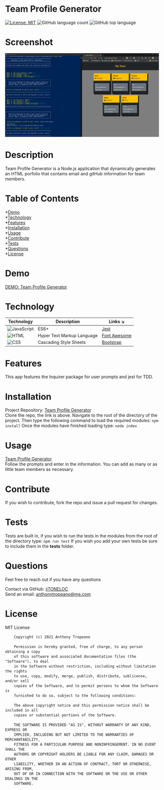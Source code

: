 
# Team Profile Generator  
[![License: MIT](https://img.shields.io/badge/License-MIT-yellow.svg)](https://opensource.org/licenses/MIT) ![GitHub language count](https://img.shields.io/github/languages/count/iiTONELOC/team-generator?style=flat-square) ![GitHub top language](https://img.shields.io/github/languages/top/iiTONELOC/team-generator?style=flat-square)

# Screenshot
![Team Profile Generator](./images/screenshot.png)

# Description
Team Profile Generator is a Node.js application that dynamically generates an HTML porfolio that contains email and gitHub information for team members.

# Table of Contents
*[Demo](#demo)  
*[Technology](#technology)  
*[Features](#features)  
*[Installation](#installation)  
*[Usage](#usage)  
*[Contribute](#contribute)  
*[Tests](#tests)  
*[Questions](#questions)  
*[License](#license)

# Demo
[DEMO: Team Profile Generator](https://drive.google.com/file/d/1IAt_96EQxS67WplW8dt5P4T0NnFw8-we/view)

# Technology 
| Technology | Description                        |Links ↘️ |
| ---------- | -----------------------------------| ------|  
| ![JavaScript](https://shields.io/static/v1?label=JavaScript&message=100%&color=yellow&style=flat-square) | ES6+ | [Jest](https://jestjs.io/) |
| ![HTML](https://shields.io/static/v1?label=HTML&message=0%&color=orange&style=flat-square) | Hyper Text Markup Language | [Font Awesome](https://fontawesome.com/) |
| ![CSS](https://shields.io/static/v1?label=CSS&message=1.8%&color=rebeccapurple&style=flat-square) | Cascading Style Sheets  | [Bootstrap](https://getbootstrap.com/) |

# Features
This app features the Inquirer package for user prompts and jest for TDD.

# Installation  
Project Repository: [Team Profile Generator](https://github.com/iiTONELOC/team-generator)  
Clone the repo, the link is above. Navigate to the root of the directory of the project.   Then type the following command to load the required modules: ```npm install```  Once the modules have finished loading type: ```node index``` 

# Usage
[Team Profile Generator](https://github.com/iitoneloc/team-generator)  
Follow the prompts and enter in the information. You can add as many or as little team members as necessary. 

# Contribute 
If you wish to contribute, fork the repo and issue a pull request for changes.

# Tests
Tests are built in, if you wish to run the tests in the modules from the root of the directory type: ```npm run test```   If you wish you add your own tests be sure to include them in the __tests__ folder.

# Questions
Feel free to reach out if you have any questions

Contact via GitHub: [iiTONELOC](https://github.com/iiTONELOC)  
Send an email: [anthonytropeano@me.com](mailto:anthonytropeano@me.com)

# License
MIT License

        Copyright (c) 2021 Anthony Tropeano
        
        Permission is hereby granted, free of charge, to any person obtaining a copy
        of this software and associated documentation files (the "Software"), to deal
        in the Software without restriction, including without limitation the rights
        to use, copy, modify, merge, publish, distribute, sublicense, and/or sell
        copies of the Software, and to permit persons to whom the Software is
        furnished to do so, subject to the following conditions:
        
        The above copyright notice and this permission notice shall be included in all
        copies or substantial portions of the Software.
        
        THE SOFTWARE IS PROVIDED "AS IS", WITHOUT WARRANTY OF ANY KIND, EXPRESS OR
        IMPLIED, INCLUDING BUT NOT LIMITED TO THE WARRANTIES OF MERCHANTABILITY,
        FITNESS FOR A PARTICULAR PURPOSE AND NONINFRINGEMENT. IN NO EVENT SHALL THE
        AUTHORS OR COPYRIGHT HOLDERS BE LIABLE FOR ANY CLAIM, DAMAGES OR OTHER
        LIABILITY, WHETHER IN AN ACTION OF CONTRACT, TORT OR OTHERWISE, ARISING FROM,
        OUT OF OR IN CONNECTION WITH THE SOFTWARE OR THE USE OR OTHER DEALINGS IN THE
        SOFTWARE.
        
